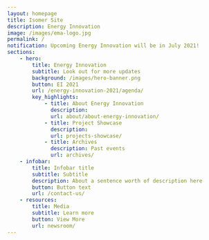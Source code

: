 ```yaml
---
layout: homepage
title: Isomer Site
description: Energy Innovation
image: /images/ema-logo.jpg
permalink: /
notification: Upcoming Energy Innovation will be in July 2021!
sections:
    - hero:
        title: Energy Innovation
        subtitle: Look out for more updates
        background: /images/hero-banner.png
        button: EI 2021
        url: /energy-innovation-2021/agenda/
        key_highlights:
            - title: About Energy Innovation
              description: 
              url: about/about-energy-innovation/
            - title: Project Showcase
              description: 
              url: projects-showcase/
            - title: Archives
              description: Past events
              url: archives/
    - infobar:
        title: Infobar title
        subtitle: Subtitle
        description: About a sentence worth of description here
        button: Button text
        url: /contact-us/
    - resources:
        title: Media
        subtitle: Learn more
        button: View More
        url: newsroom/
---
```


